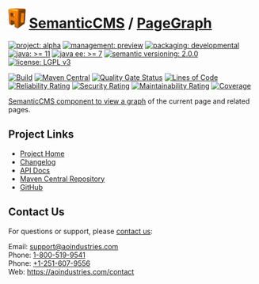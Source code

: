 # [<img src="ao-logo.png" alt="AO Logo" width="35" height="40">](https://github.com/ao-apps) [SemanticCMS](https://github.com/ao-apps/semanticcms) / [PageGraph](https://github.com/ao-apps/semanticcms-pagegraph)

[![project: alpha](https://semanticcms.com/ao-badges/project-alpha.svg)](https://aoindustries.com/life-cycle#project-alpha)
[![management: preview](https://semanticcms.com/ao-badges/management-preview.svg)](https://aoindustries.com/life-cycle#management-preview)
[![packaging: developmental](https://semanticcms.com/ao-badges/packaging-developmental.svg)](https://aoindustries.com/life-cycle#packaging-developmental)  
[![java: &gt;= 11](https://semanticcms.com/ao-badges/java-11.svg)](https://docs.oracle.com/en/java/javase/11/)
[![java ee: &gt;= 7](https://semanticcms.com/ao-badges/javaee-7.svg)](https://docs.oracle.com/javaee/7/)
[![semantic versioning: 2.0.0](https://semanticcms.com/ao-badges/semver-2.0.0.svg)](http://semver.org/spec/v2.0.0.html)
[![license: LGPL v3](https://semanticcms.com/ao-badges/license-lgpl-3.0.svg)](https://www.gnu.org/licenses/lgpl-3.0)

[![Build](https://github.com/ao-apps/semanticcms-pagegraph/workflows/Build/badge.svg?branch=master)](https://github.com/ao-apps/semanticcms-pagegraph/actions?query=workflow%3ABuild)
[![Maven Central](https://maven-badges.herokuapp.com/maven-central/com.semanticcms/semanticcms-pagegraph/badge.svg)](https://maven-badges.herokuapp.com/maven-central/com.semanticcms/semanticcms-pagegraph)
[![Quality Gate Status](https://sonarcloud.io/api/project_badges/measure?branch=master&project=com.semanticcms%3Asemanticcms-pagegraph&metric=alert_status)](https://sonarcloud.io/dashboard?branch=master&id=com.semanticcms%3Asemanticcms-pagegraph)
[![Lines of Code](https://sonarcloud.io/api/project_badges/measure?branch=master&project=com.semanticcms%3Asemanticcms-pagegraph&metric=ncloc)](https://sonarcloud.io/component_measures?branch=master&id=com.semanticcms%3Asemanticcms-pagegraph&metric=ncloc)  
[![Reliability Rating](https://sonarcloud.io/api/project_badges/measure?branch=master&project=com.semanticcms%3Asemanticcms-pagegraph&metric=reliability_rating)](https://sonarcloud.io/component_measures?branch=master&id=com.semanticcms%3Asemanticcms-pagegraph&metric=Reliability)
[![Security Rating](https://sonarcloud.io/api/project_badges/measure?branch=master&project=com.semanticcms%3Asemanticcms-pagegraph&metric=security_rating)](https://sonarcloud.io/component_measures?branch=master&id=com.semanticcms%3Asemanticcms-pagegraph&metric=Security)
[![Maintainability Rating](https://sonarcloud.io/api/project_badges/measure?branch=master&project=com.semanticcms%3Asemanticcms-pagegraph&metric=sqale_rating)](https://sonarcloud.io/component_measures?branch=master&id=com.semanticcms%3Asemanticcms-pagegraph&metric=Maintainability)
[![Coverage](https://sonarcloud.io/api/project_badges/measure?branch=master&project=com.semanticcms%3Asemanticcms-pagegraph&metric=coverage)](https://sonarcloud.io/component_measures?branch=master&id=com.semanticcms%3Asemanticcms-pagegraph&metric=Coverage)

[SemanticCMS component to view a graph](https://github.com/ao-apps/semanticcms-pagegraph) of the current page and related pages.

## Project Links
* [Project Home](https://semanticcms.com/pagegraph/)
* [Changelog](https://semanticcms.com/pagegraph/changelog)
* [API Docs](https://semanticcms.com/pagegraph/apidocs/)
* [Maven Central Repository](https://search.maven.org/artifact/com.semanticcms/semanticcms-pagegraph)
* [GitHub](https://github.com/ao-apps/semanticcms-pagegraph)

## Contact Us
For questions or support, please [contact us](https://aoindustries.com/contact):

Email: [support@aoindustries.com](mailto:support@aoindustries.com)  
Phone: [1-800-519-9541](tel:1-800-519-9541)  
Phone: [+1-251-607-9556](tel:+1-251-607-9556)  
Web: https://aoindustries.com/contact
